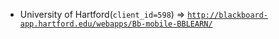 - University of Hartford(`client_id=598`) => [`http://blackboard-app.hartford.edu/webapps/Bb-mobile-BBLEARN/`](http://blackboard-app.hartford.edu/webapps/Bb-mobile-BBLEARN/)
